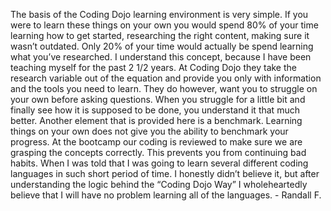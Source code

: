 The basis of the Coding Dojo learning environment is very simple. If you were
to learn these things on your own you would spend 80% of your time learning
how to get started, researching the right content, making sure it wasn’t
outdated. Only 20% of your time would actually be spend learning what you’ve
researched. I understand this concept, because I have been teaching myself for
the past 2 1/2 years. At Coding Dojo they take the research variable out of
the equation and provide you only with information and the tools you need to
learn. They do however, want you to struggle on your own before asking
questions. When you struggle for a little bit and finally see how it is
supposed to be done, you understand it that much better. Another element that
is provided here is a benchmark. Learning things on your own does not give you
the ability to benchmark your progress. At the bootcamp our coding is reviewed
to make sure we are grasping the concepts correctly. This prevents you from
continuing bad habits. When I was told that I was going to learn several
different coding languages in such short period of time. I honestly didn’t
believe it, but after understanding the logic behind the “Coding Dojo Way” I
wholeheartedly believe that I will have no problem learning all of the
languages. - Randall F.

